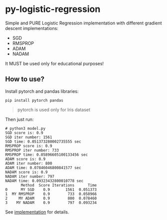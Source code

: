 py-logistic-regression
======================

Simple and PURE Logistic Regression implementation with different gradient descent implementations:
- SGD
- RMSPROP
- ADAM
- NADAM

It MUST be used only for educational purposes!

## How to use?

Install pytorch and pandas libraries:
```shell
pip install pytorch pandas
```
> pytorch is used only for Iris dataset

Then just run:
```shell
# python3 model.py
SGD score is: 0.9
SGD iter number: 1561
SGD time: 0.051373280002735555 sec
RMSPROP score is: 0.9
RMSPROP iter number: 733
RMSPROP time: 0.05896605100133456 sec
ADAM score is: 0.9
ADAM iter number: 800
ADAM time: 0.07846046800841577 sec
NADAM score is: 0.9
NADAM iter number: 797
NADAM time: 0.09323432800010778 sec
       Method  Score Iterations      Time
0      MY SGD    0.9       1561  0.051373
1  MY RMSPROP    0.9        733  0.058966
2     MY ADAM    0.9        800  0.078460
3    MY NADAM    0.9        797  0.093234
```

See [implementation](https://github.com/ab-kily/py-logistic-regression/blob/master/mylearn/linear_regression.py) for details.
